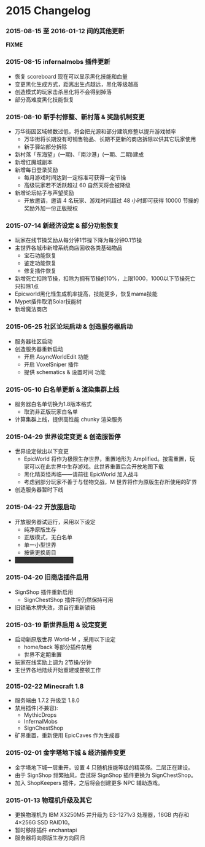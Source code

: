 # 2015 Changelog

### 2015-08-15 至 2016-01-12 间的其他更新

**FIXME**

### 2015-08-15 infernalmobs 插件更新

*   恢复 scoreboard 现在可以显示黑化技能和血量
*   变更黑化生成方式，距离出生点越远，黑化等级越高
*   创造模式的玩家击杀黑化将不会得到掉落
*   部分高难度黑化技能恢复

### 2015-08-10 新手村修整、新村落 & 奖励机制变更

*   万华街因区域帧数过低，将会把光源和部分建筑修整以提升游戏帧率
    *   万华街将长期没有可销售物品、长期不更新的商店拆除以供其它玩家使用
    *   新手驿站部分拆除
*   新村落「东海望」(一期)、「南沙港」(一期、二期)建成
*   新增红魔城副本
*   新增每日登录奖励
    *   每月游戏时间达到一定标准可获得一定节操
    *   高级玩家若不活跃超过 60 自然天将会被降级
*   新增论坛帖子与声望奖励
    *   开放邀请，邀请 4 名玩家、游戏时间超过 48 小时即可获得 10000 节操的奖励外加一份正版授权

### 2015-07-14 新经济设定 & 部分功能恢复

*   玩家在线节操奖励从每分钟1节操下降为每分钟0.1节操
*   主世界各城市新增系统商店回收各类基础物品
    *   宝石功能恢复
    *   鉴定功能恢复
    *   修复插件恢复
*   新增死亡扣除节操，扣除为拥有节操的10%，上限1000，1000以下节操死亡只扣除1点
*   Epicworld黑化怪生成机率提高，技能更多，恢复mama技能
*   Mypet插件取消Solar技能树
*   新增魔法商店

### 2015-05-25 社区论坛启动 & 创造服务器启动

*   服务器社区启动
*   创造服务器重新启动
    *   开启 AsyncWorldEdit 功能
    *   开启 VoxelSniper 插件
    *   提供 schematics & 设置时间 功能

### 2015-05-10 白名单更新 & 渲染集群上线

*   服务器白名单切换为1.8版本格式
    *   取消非正版玩家白名单
*   计算集群上线，提供高性能 chunky 渲染服务

### 2015-04-29 世界设定变更 & 创造服暂停

*   世界设定做出以下变更
    *   EpicWorld 将作为极限生存世界，重置地形为 Amplified。按需重置，玩家可以在此世界中生存游戏。此世界重置后会开放地图下载
    *   黑化精英怪再临——请前往 EpicWorld 加入战斗
    *   考虑到部分玩家不善于与怪物交战，M 世界将作为原版生存所使用的矿界
*   创造服务器暂时下线

### 2015-04-22 开放服启动

*   开放服务器试运行，采用以下设定
    *   纯净原版生存
    *   正版模式，无白名单
    *   单一小型世界
    *   按需更换周目
* <span style="background-color: #333333; color: #333333;">“毛玉线圈物语”即源于此</span>

### 2015-04-20 旧商店插件启用

*   SignShop 插件重新启用
    *   SignChestShop 插件将仍然保持可用
*   旧锁箱木牌失效，须自行重新锁箱

### 2015-03-19 新世界启用 & 设定变更

*   启动新原版世界 World-M ，采用以下设定
    *   home/back 等部分插件禁用
    *   世界不定期重置
*   玩家在线奖励上调为 2节操/分钟
*   主世界各地陆续开始重建或整顿工作

### 2015-02-22 Minecraft 1.8

*   服务端由 1.7.2 升级至 1.8.0
*   禁用插件(不兼容):
    *   MythicDrops
    *   InfernalMobs
    *   SignChestShop
* 矿界重置，重新使用 EpicCaves 作为生成器

### 2015-02-01 金字塔地下城 & 经济插件变更

*   金字塔地下城一层重开，设置 4 只随机技能等级的精英怪。二层正在建设。
*   由于 SignShop 频繁抽风，尝试将 SignShop 插件更换为 SignChestShop。
*   加入 ShopKeepers 插件，之后将会创建更多 NPC 辅助游戏。

### 2015-01-13 物理机升级及其它

*   更换物理机为 IBM X3250M5 并升级为 E3-1271v3 处理器，16GB 内存和 4×256G SSD RAID10。
*   暂时移除插件 enchantapi
*   服务器将向原版生存方向回归
